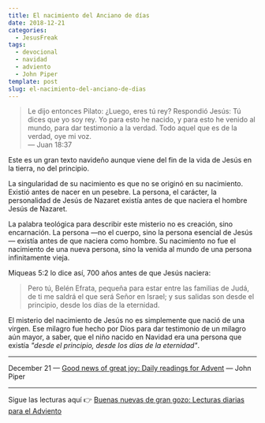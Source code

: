 ```yaml
---
title: El nacimiento del Anciano de días
date: 2018-12-21
categories:
  - JesusFreak
tags:
  - devocional
  - navidad
  - adviento
  - John Piper
template: post
slug: el-nacimiento-del-anciano-de-dias
---
```


> Le dijo entonces Pilato: ¿Luego, eres tú rey? Respondió Jesús: Tú dices que yo soy rey. Yo para esto he nacido, y para esto he venido al mundo, para dar testimonio a la verdad. Todo aquel que es de la verdad, oye mi voz.<br>
> — Juan 18:37

Este es un gran texto navideño aunque viene del fin de la vida de Jesús en la tierra, no del principio.

La singularidad de su nacimiento es que no se originó en su nacimiento. Existió antes de nacer en un pesebre. La persona, el carácter, la personalidad de Jesús de Nazaret existía antes de que naciera el hombre Jesús de Nazaret.

La palabra teológica para describir este misterio no es creación, sino encarnación. La persona —no el cuerpo, sino la persona esencial de Jesús— existía antes de que naciera como hombre. Su nacimiento no fue el nacimiento de una nueva persona, sino la venida al mundo de una persona infinitamente vieja.

Miqueas 5:2 lo dice así, 700 años antes de que Jesús naciera:

> Pero tú, Belén Efrata, pequeña para estar entre las familias de Judá, de ti me saldrá el que será Señor en Israel; y sus salidas son desde el principio, desde los días de la eternidad.

El misterio del nacimiento de Jesús no es simplemente que nació de una virgen. Ese milagro fue hecho por Dios para dar testimonio de un milagro aún mayor, a saber, que el niño nacido en Navidad era una persona que existía *"desde el principio, desde los días de la eternidad"*.

---

December 21 — [Good news of great joy: Daily readings for Advent](https://www.desiringgod.org/books/good-news-of-great-joy) — John Piper

---

Sigue las lecturas aquí 👉 [Buenas nuevas de gran gozo: Lecturas diarias para el Adviento](/buenas-nuevas-de-gran-gozo-lecturas-diarias-para-adviento)